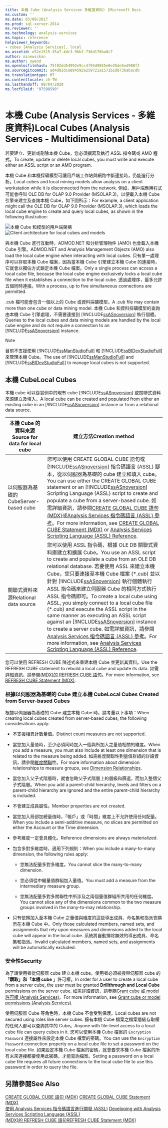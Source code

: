```yaml
---
title: 本機 Cube (Analysis Services 多維度資料) |Microsoft Docs
ms.custom: ''
ms.date: 03/08/2017
ms.prod: sql-server-2014
ms.reviewer: ''
ms.technology: analysis-services
ms.topic: reference
helpviewer_keywords:
- cubes [Analysis Services], local
ms.assetid: e52e1515-35a7-4dc3-9bbf-736d176ba0c7
author: minewiskan
ms.author: owend
ms.openlocfilehash: 75f02dd54992e9cc4f94d9845e0e25de5ed988f2
ms.sourcegitcommit: ad4d92dce894592a259721a1571b1d8736abacdb
ms.translationtype: MT
ms.contentlocale: zh-TW
ms.lasthandoff: 08/04/2020
ms.locfileid: "87598598"
---
```

# <a name="local-cubes-analysis-services---multidimensional-data"></a><span data-ttu-id="e6902-102">本機 Cube (Analysis Services - 多維度資料)</span><span class="sxs-lookup"><span data-stu-id="e6902-102">Local Cubes (Analysis Services - Multidimensional Data)</span></span>
  <span data-ttu-id="e6902-103">若要建立、更新或刪除本機 Cube，您必須撰寫及執行 ASSL 指令碼或 AMO 程式。</span><span class="sxs-lookup"><span data-stu-id="e6902-103">To create, update or delete local cubes, you must write and execute either an ASSL script or an AMO program.</span></span>  
  
 <span data-ttu-id="e6902-104">本機 Cube 和本機採礦模型可讓用戶端工作站與網路中斷連接時，仍能進行分析。</span><span class="sxs-lookup"><span data-stu-id="e6902-104">Local cubes and local mining models allow analysis on a client workstation while it is disconnected from the network.</span></span> <span data-ttu-id="e6902-105">例如，用戶端應用程式可能會呼叫 OLE DB for OLAP 9.0 Provider (MSOLAP.3)，以便載入本機 Cube 引擎來建立及查詢本機 Cube，如下圖所示：</span><span class="sxs-lookup"><span data-stu-id="e6902-105">For example, a client application might call the OLE DB for OLAP 9.0 Provider (MSOLAP.3), which loads the local cube engine to create and query local cubes, as shown in the following illustration:</span></span>  
  
 <span data-ttu-id="e6902-106">![本機 Cube 和模型的用戶端架構](../../../analysis-services/dev-guide/media/as-localcubearch9.gif "本機 Cube 和模型的用戶端架構")</span><span class="sxs-lookup"><span data-stu-id="e6902-106">![Client architecture for local cubes and models](../../../analysis-services/dev-guide/media/as-localcubearch9.gif "Client architecture for local cubes and models")</span></span>  
  
 <span data-ttu-id="e6902-107">與本機 Cube 進行互動時，ADMOD.NET 和分析管理物件 (AMO) 也會載入本機 Cube 引擎。</span><span class="sxs-lookup"><span data-stu-id="e6902-107">ADMOD.NET and Analysis Management Objects (AMO) also load the local cube engine when interacting with local cubes.</span></span> <span data-ttu-id="e6902-108">只有單一處理序可以存取本機 Cube 檔案，因為當本機 Cube 引擎建立本機 Cube 的連接時，它就會以獨佔方式鎖定本機 Cube 檔案。</span><span class="sxs-lookup"><span data-stu-id="e6902-108">Only a single process can access a local cube file, because the local cube engine exclusively locks a local cube file when it establishes a connection to the local cube.</span></span> <span data-ttu-id="e6902-109">透過處理序，最多允許五個同時連接。</span><span class="sxs-lookup"><span data-stu-id="e6902-109">With a process, up to five simultaneous connections are permitted.</span></span>  
  
 <span data-ttu-id="e6902-110">.cub 檔可能會包含一個以上的 Cube 或資料採礦模型。</span><span class="sxs-lookup"><span data-stu-id="e6902-110">A .cub file may contain more than one cube or data mining model.</span></span> <span data-ttu-id="e6902-111">本機 Cube 和資料採礦模型的查詢由本機 Cube 引擎處理，不需要連接到 [!INCLUDE[ssASnoversion](../../../includes/ssasnoversion-md.md)] 執行個體。</span><span class="sxs-lookup"><span data-stu-id="e6902-111">Queries to the local cubes and data mining models are handled by the local cube engine and do not require a connection to an [!INCLUDE[ssASnoversion](../../../includes/ssasnoversion-md.md)] instance.</span></span>  
  
> [!NOTE]  
>  <span data-ttu-id="e6902-112">目前不支援使用 [!INCLUDE[ssManStudioFull](../../../includes/ssmanstudiofull-md.md)] 和 [!INCLUDE[ssBIDevStudioFull](../../../includes/ssbidevstudiofull-md.md)] 來管理本機 Cube。</span><span class="sxs-lookup"><span data-stu-id="e6902-112">The use of [!INCLUDE[ssManStudioFull](../../../includes/ssmanstudiofull-md.md)] and [!INCLUDE[ssBIDevStudioFull](../../../includes/ssbidevstudiofull-md.md)] to manage local cubes is not supported.</span></span>  
  
## <a name="local-cubes"></a><span data-ttu-id="e6902-113">本機 Cube</span><span class="sxs-lookup"><span data-stu-id="e6902-113">Local Cubes</span></span>  
 <span data-ttu-id="e6902-114">本機 cube 可以從實例中的現有 cube [!INCLUDE[ssASnoversion](../../../includes/ssasnoversion-md.md)] 或關聯式資料來源建立及填入。</span><span class="sxs-lookup"><span data-stu-id="e6902-114">A local cube can be created and populated from either an existing cube in an [!INCLUDE[ssASnoversion](../../../includes/ssasnoversion-md.md)] instance or from a relational data source.</span></span>  
  
|<span data-ttu-id="e6902-115">本機 Cube 的資料來源</span><span class="sxs-lookup"><span data-stu-id="e6902-115">Source for data for local cube</span></span>|<span data-ttu-id="e6902-116">建立方法</span><span class="sxs-lookup"><span data-stu-id="e6902-116">Creation method</span></span>|  
|------------------------------------|---------------------|  
|<span data-ttu-id="e6902-117">以伺服器為基礎的 Cube</span><span class="sxs-lookup"><span data-stu-id="e6902-117">Server-based cube</span></span>|<span data-ttu-id="e6902-118">您可以使用 CREATE GLOBAL CUBE 語句或 [!INCLUDE[ssASnoversion](../../../includes/ssasnoversion-md.md)] 指令碼語言 (ASSL) 腳本，從以伺服器為基礎的 cube 建立和填入 cube。</span><span class="sxs-lookup"><span data-stu-id="e6902-118">You can use either the CREATE GLOBAL CUBE statement or an [!INCLUDE[ssASnoversion](../../../includes/ssasnoversion-md.md)] Scripting Language (ASSL) script to create and populate a cube from a server-based cube.</span></span> <span data-ttu-id="e6902-119">如需詳細資訊，請參閱[CREATE GLOBAL CUBE 語句 &#40;MDX&#41;](/sql/mdx/mdx-data-definition-create-global-cube)或[Analysis Services 指令碼語言 &#40;ASSL&#41; 參考](https://docs.microsoft.com/bi-reference/assl/analysis-services-scripting-language-assl-for-xmla)。</span><span class="sxs-lookup"><span data-stu-id="e6902-119">For more information, see [CREATE GLOBAL CUBE Statement  &#40;MDX&#41;](/sql/mdx/mdx-data-definition-create-global-cube) or [Analysis Services Scripting Language &#40;ASSL&#41; Reference](https://docs.microsoft.com/bi-reference/assl/analysis-services-scripting-language-assl-for-xmla).</span></span>|  
|<span data-ttu-id="e6902-120">關聯式資料來源</span><span class="sxs-lookup"><span data-stu-id="e6902-120">Relational data source</span></span>|<span data-ttu-id="e6902-121">您可以使用 ASSL 指令碼，根據 OLE DB 關聯式資料庫建立和擴展 Cube。</span><span class="sxs-lookup"><span data-stu-id="e6902-121">You use an ASSL script to create and populate a cube from an OLE DB relational database.</span></span> <span data-ttu-id="e6902-122">若要使用 ASSL 來建立本機 Cube，您只要連接至本機 Cube 檔案 (\*.cub) 並以針對 [!INCLUDE[ssASnoversion](../../../includes/ssasnoversion-md.md)] 執行個體執行 ASSL 指令碼來建立伺服器 Cube 的相同方式執行 ASSL 指令碼即可。</span><span class="sxs-lookup"><span data-stu-id="e6902-122">To create a local cube using ASSL, you simply connect to a local cube file (\*.cub) and execute the ASSL script in the same manner as executing an ASSL script against an [!INCLUDE[ssASnoversion](../../../includes/ssasnoversion-md.md)] instance to create a server cube.</span></span> <span data-ttu-id="e6902-123">如需詳細資訊，請參閱[Analysis Services 指令碼語言 &#40;ASSL&#41; 參考](https://docs.microsoft.com/bi-reference/assl/analysis-services-scripting-language-assl-for-xmla)。</span><span class="sxs-lookup"><span data-stu-id="e6902-123">For more information, see [Analysis Services Scripting Language &#40;ASSL&#41; Reference](https://docs.microsoft.com/bi-reference/assl/analysis-services-scripting-language-assl-for-xmla).</span></span>|  
  
 <span data-ttu-id="e6902-124">您可以使用 REFRESH CUBE 陳述式來重建本機 Cube 並更新其資料。</span><span class="sxs-lookup"><span data-stu-id="e6902-124">Use the REFRESH CUBE statement to rebuild a local cube and update its data.</span></span> <span data-ttu-id="e6902-125">如需詳細資訊，請參閱[&#40;MDX&#41;的 REFRESH CUBE 語句](/sql/mdx/mdx-data-definition-refresh-cube)。</span><span class="sxs-lookup"><span data-stu-id="e6902-125">For more information, see [REFRESH CUBE Statement &#40;MDX&#41;](/sql/mdx/mdx-data-definition-refresh-cube).</span></span>  
  
### <a name="local-cubes-created-from-server-based-cubes"></a><span data-ttu-id="e6902-126">根據以伺服器為基礎的 Cube 建立本機 Cube</span><span class="sxs-lookup"><span data-stu-id="e6902-126">Local Cubes Created from Server-based Cubes</span></span>  
 <span data-ttu-id="e6902-127">根據以伺服器為基礎的 Cube 建立本機 Cube 時，請考量以下事項：</span><span class="sxs-lookup"><span data-stu-id="e6902-127">When creating local cubes created from server-based cubes, the following considerations apply:</span></span>  
  
-   <span data-ttu-id="e6902-128">不支援相異計數量值。</span><span class="sxs-lookup"><span data-stu-id="e6902-128">Distinct count measures are not supported.</span></span>  
  
-   <span data-ttu-id="e6902-129">當您加入量值時，至少必須同時加入一個與所加入之量值相關的維度。</span><span class="sxs-lookup"><span data-stu-id="e6902-129">When you add a measure, you must also include at least one dimension that is related to the measure being added.</span></span> <span data-ttu-id="e6902-130">如需維度關聯性到量值群組的詳細資訊，請參閱[維度關聯](../../multidimensional-models-olap-logical-cube-objects/dimension-relationships.md)性。</span><span class="sxs-lookup"><span data-stu-id="e6902-130">For more information about dimension relationships to measure groups, see [Dimension Relationships](../../multidimensional-models-olap-logical-cube-objects/dimension-relationships.md).</span></span>  
  
-   <span data-ttu-id="e6902-131">當您加入父子式階層時，就會忽略父子式階層上的層級和篩選，而加入整個父子式階層。</span><span class="sxs-lookup"><span data-stu-id="e6902-131">When you add a parent-child hierarchy, levels and filters on a parent-child hierarchy are ignored and the entire parent-child hierarchy is included.</span></span>  
  
-   <span data-ttu-id="e6902-132">不會建立成員屬性。</span><span class="sxs-lookup"><span data-stu-id="e6902-132">Member properties are not created.</span></span>  
  
-   <span data-ttu-id="e6902-133">當您加入局部加總量值時，「帳戶」或「時間」維度上不允許使用任何配量。</span><span class="sxs-lookup"><span data-stu-id="e6902-133">When you include a semi-additive measure, no slices are permitted on either the Account or the Time dimension.</span></span>  
  
-   <span data-ttu-id="e6902-134">參考維度一定會具體化。</span><span class="sxs-lookup"><span data-stu-id="e6902-134">Reference dimensions are always materialized.</span></span>  
  
-   <span data-ttu-id="e6902-135">包含多對多維度時，適用下列規則：</span><span class="sxs-lookup"><span data-stu-id="e6902-135">When you include a many-to-many dimension, the following rules apply:</span></span>  
  
    -   <span data-ttu-id="e6902-136">您無法配量多對多維度。</span><span class="sxs-lookup"><span data-stu-id="e6902-136">You cannot slice the many-to-many dimension.</span></span>  
  
    -   <span data-ttu-id="e6902-137">您必須從中繼量值群組加入量值。</span><span class="sxs-lookup"><span data-stu-id="e6902-137">You must add a measure from the intermediary measure group.</span></span>  
  
    -   <span data-ttu-id="e6902-138">您無法配量多對多關聯性中所涉及之兩個量值群組所共用的任何維度。</span><span class="sxs-lookup"><span data-stu-id="e6902-138">You cannot slice any of the dimensions common to the two measure groups involved in the many-to-may relationship.</span></span>  
  
-   <span data-ttu-id="e6902-139">只有依賴加入至本機 Cube 之量值與維度的這些導出成員、命名集和指派會顯示在本機 Cube 中。</span><span class="sxs-lookup"><span data-stu-id="e6902-139">Only those calculated members, named sets, and assignments that rely upon measures and dimensions added to the local cube will appear in the local cube.</span></span> <span data-ttu-id="e6902-140">系統將自動排除無效的導出成員、命名集和指派。</span><span class="sxs-lookup"><span data-stu-id="e6902-140">Invalid calculated members, named sets, and assignments will be automatically excluded.</span></span>  
  
### <a name="security"></a><span data-ttu-id="e6902-141">安全性</span><span class="sxs-lookup"><span data-stu-id="e6902-141">Security</span></span>  
 <span data-ttu-id="e6902-142">為了讓使用者從伺服器 cube 建立本機 cube，使用者必須被授與伺服器 cube 的「**鑽取」和「本機 cube** 」許可權。</span><span class="sxs-lookup"><span data-stu-id="e6902-142">In order for a user to create a local cube from a server cube, the user must be granted **Drillthrough and Local Cube** permissions on the server cube.</span></span> <span data-ttu-id="e6902-143">如需詳細資訊，請參閱[Grant cube 或 model 許可權 &#40;Analysis Services&#41;](../../multidimensional-models/grant-cube-or-model-permissions-analysis-services.md)。</span><span class="sxs-lookup"><span data-stu-id="e6902-143">For more information, see [Grant cube or model permissions &#40;Analysis Services&#41;](../../multidimensional-models/grant-cube-or-model-permissions-analysis-services.md).</span></span>  
  
 <span data-ttu-id="e6902-144">使用伺服器 Cube 等角色時，本機 Cube 不會受到保護。</span><span class="sxs-lookup"><span data-stu-id="e6902-144">Local cubes are not secured using roles like server cubes.</span></span> <span data-ttu-id="e6902-145">擁有本機 Cube 檔案之檔案層級存取權的任何人都可以查詢其中的 Cube。</span><span class="sxs-lookup"><span data-stu-id="e6902-145">Anyone with file-level access to a local cube file can query cubes in it.</span></span> <span data-ttu-id="e6902-146">您可以使用本機 Cube 檔案的 `Encryption Password` 連接屬性來設定本機 Cube 檔案的密碼。</span><span class="sxs-lookup"><span data-stu-id="e6902-146">You can use the `Encryption Password` connection property on a local cube file to set a password on the local cube file.</span></span> <span data-ttu-id="e6902-147">如果設定本機 Cube 檔案的密碼，就會要求本機 Cube 檔案的所有未來連接都要使用此密碼，才能查詢檔案。</span><span class="sxs-lookup"><span data-stu-id="e6902-147">Setting a password on a local cube file requires all future connections to the local cube file to use this password in order to query the file.</span></span>  
  
## <a name="see-also"></a><span data-ttu-id="e6902-148">另請參閱</span><span class="sxs-lookup"><span data-stu-id="e6902-148">See Also</span></span>  
 <span data-ttu-id="e6902-149">[CREATE GLOBAL CUBE 語句 &#40;MDX&#41;](/sql/mdx/mdx-data-definition-create-global-cube) </span><span class="sxs-lookup"><span data-stu-id="e6902-149">[CREATE GLOBAL CUBE Statement  &#40;MDX&#41;](/sql/mdx/mdx-data-definition-create-global-cube) </span></span>  
 <span data-ttu-id="e6902-150">[使用 Analysis Services 指令碼語言進行開發 &#40;ASSL&#41;](../scripting-language-assl/developing-with-analysis-services-scripting-language-assl.md) </span><span class="sxs-lookup"><span data-stu-id="e6902-150">[Developing with Analysis Services Scripting Language &#40;ASSL&#41;](../scripting-language-assl/developing-with-analysis-services-scripting-language-assl.md) </span></span>  
 [<span data-ttu-id="e6902-151">&#40;MDX&#41;的 REFRESH CUBE 語句</span><span class="sxs-lookup"><span data-stu-id="e6902-151">REFRESH CUBE Statement &#40;MDX&#41;</span></span>](/sql/mdx/mdx-data-definition-refresh-cube)  
  
  
